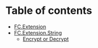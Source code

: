 # Table of contents

* [FC.Extension](README.md)
* [FC.Extension.String](fc.extension.string/README.md)
  * [Encrypt or Decrypt](fc.extension.string/encrypt-or-decrypt.md)

